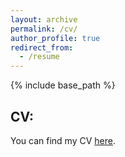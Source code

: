 ```yaml
---
layout: archive
permalink: /cv/
author_profile: true
redirect_from:
  - /resume
---
```


{% include base_path %}

## CV:
You can find my CV [here](http://zonghaohuang007.github.io/home/files/CV.pdf).
